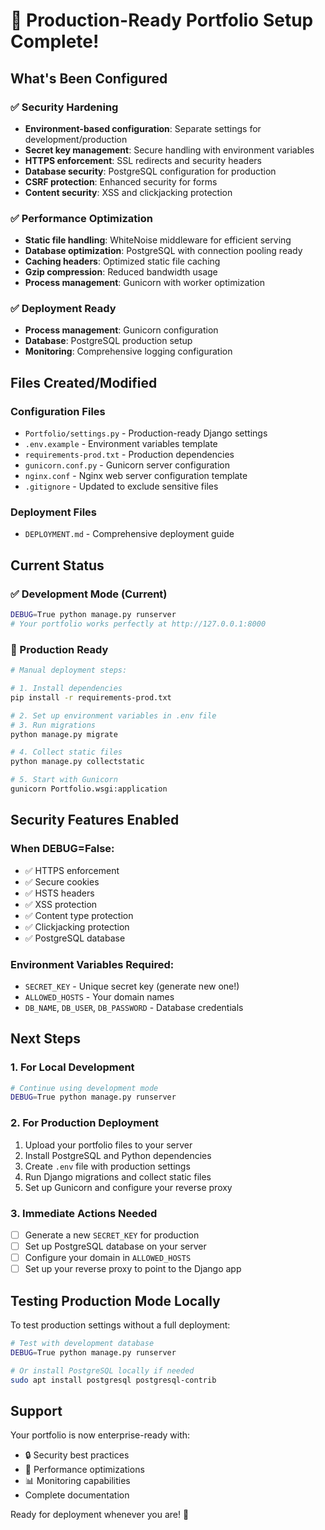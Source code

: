 # 🚀 Production-Ready Portfolio Setup Complete!

## What's Been Configured

### ✅ Security Hardening
- **Environment-based configuration**: Separate settings for development/production
- **Secret key management**: Secure handling with environment variables
- **HTTPS enforcement**: SSL redirects and security headers
- **Database security**: PostgreSQL configuration for production
- **CSRF protection**: Enhanced security for forms
- **Content security**: XSS and clickjacking protection

### ✅ Performance Optimization
- **Static file handling**: WhiteNoise middleware for efficient serving
- **Database optimization**: PostgreSQL with connection pooling ready
- **Caching headers**: Optimized static file caching
- **Gzip compression**: Reduced bandwidth usage
- **Process management**: Gunicorn with worker optimization

### ✅ Deployment Ready
- **Process management**: Gunicorn configuration
- **Database**: PostgreSQL production setup
- **Monitoring**: Comprehensive logging configuration

## Files Created/Modified

### Configuration Files
- `Portfolio/settings.py` - Production-ready Django settings
- `.env.example` - Environment variables template
- `requirements-prod.txt` - Production dependencies
- `gunicorn.conf.py` - Gunicorn server configuration
- `nginx.conf` - Nginx web server configuration template
- `.gitignore` - Updated to exclude sensitive files

### Deployment Files
- `DEPLOYMENT.md` - Comprehensive deployment guide

## Current Status

### ✅ Development Mode (Current)
```bash
DEBUG=True python manage.py runserver
# Your portfolio works perfectly at http://127.0.0.1:8000
```

### 🚀 Production Ready
```bash
# Manual deployment steps:

# 1. Install dependencies
pip install -r requirements-prod.txt

# 2. Set up environment variables in .env file
# 3. Run migrations
python manage.py migrate

# 4. Collect static files
python manage.py collectstatic

# 5. Start with Gunicorn
gunicorn Portfolio.wsgi:application
```

## Security Features Enabled

### When DEBUG=False:
- ✅ HTTPS enforcement
- ✅ Secure cookies
- ✅ HSTS headers
- ✅ XSS protection
- ✅ Content type protection
- ✅ Clickjacking protection
- ✅ PostgreSQL database

### Environment Variables Required:
- `SECRET_KEY` - Unique secret key (generate new one!)
- `ALLOWED_HOSTS` - Your domain names
- `DB_NAME`, `DB_USER`, `DB_PASSWORD` - Database credentials

## Next Steps

### 1. For Local Development
```bash
# Continue using development mode
DEBUG=True python manage.py runserver
```

### 2. For Production Deployment
1. Upload your portfolio files to your server
2. Install PostgreSQL and Python dependencies
3. Create `.env` file with production settings
4. Run Django migrations and collect static files
5. Set up Gunicorn and configure your reverse proxy

### 3. Immediate Actions Needed
- [ ] Generate a new `SECRET_KEY` for production
- [ ] Set up PostgreSQL database on your server
- [ ] Configure your domain in `ALLOWED_HOSTS`
- [ ] Set up your reverse proxy to point to the Django app

## Testing Production Mode Locally

To test production settings without a full deployment:

```bash
# Test with development database
DEBUG=True python manage.py runserver

# Or install PostgreSQL locally if needed
sudo apt install postgresql postgresql-contrib
```

## Support

Your portfolio is now enterprise-ready with:
- 🔒 Security best practices
- 🚀 Performance optimizations  
- 📊 Monitoring capabilities
-  Complete documentation

Ready for deployment whenever you are! 🎉
